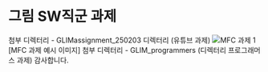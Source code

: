 # 그림 SW직군 과제
첨부 디렉터리 - GLIMassignment_250203 디렉터리 (유튜브 과제)
![MFC 과제 1](https://github.com/user-attachments/assets/78ec4bd7-0851-4b14-9448-dd13fb69d90e)
[MFC 과제 예시 이미지]
첨부 디렉터리 - GLIM_programmers (디렉터리 프로그래머스 과제)
감사합니다.
